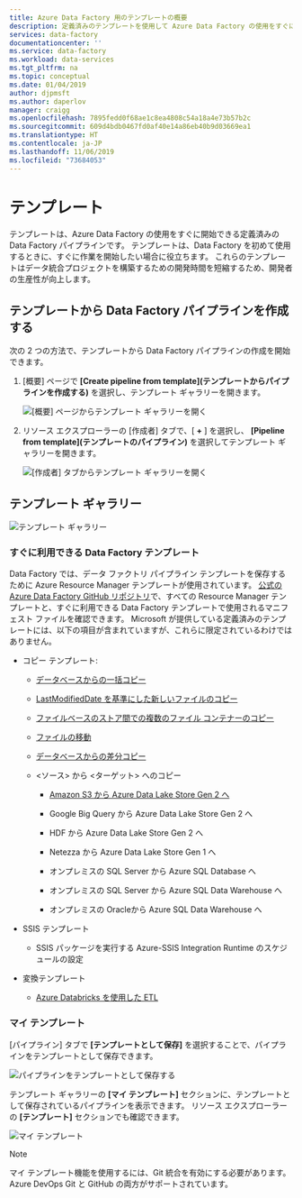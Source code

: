 ```yaml
---
title: Azure Data Factory 用のテンプレートの概要
description: 定義済みのテンプレートを使用して Azure Data Factory の使用をすぐに開始する方法について説明します。
services: data-factory
documentationcenter: ''
ms.service: data-factory
ms.workload: data-services
ms.tgt_pltfrm: na
ms.topic: conceptual
ms.date: 01/04/2019
author: djpmsft
ms.author: daperlov
manager: craigg
ms.openlocfilehash: 7895fedd0f68ae1c8ea4808c54a18a4e73b57b2c
ms.sourcegitcommit: 609d4bdb0467fd0af40e14a86eb40b9d03669ea1
ms.translationtype: HT
ms.contentlocale: ja-JP
ms.lasthandoff: 11/06/2019
ms.locfileid: "73684053"
---
```

# <a name="templates"></a>テンプレート

テンプレートは、Azure Data Factory の使用をすぐに開始できる定義済みの Data Factory パイプラインです。 テンプレートは、Data Factory を初めて使用するときに、すぐに作業を開始したい場合に役立ちます。 これらのテンプレートはデータ統合プロジェクトを構築するための開発時間を短縮するため、開発者の生産性が向上します。

## <a name="create-data-factory-pipelines-from-templates"></a>テンプレートから Data Factory パイプラインを作成する

次の 2 つの方法で、テンプレートから Data Factory パイプラインの作成を開始できます。

1.  [概要] ページで **[Create pipeline from template]\(テンプレートからパイプラインを作成する\)** を選択し、テンプレート ギャラリーを開きます。

    ![[概要] ページからテンプレート ギャラリーを開く](media/solution-templates-introduction/templates-intro-image1.png)

1.  リソース エクスプローラーの [作成者] タブで、[ **+** ] を選択し、 **[Pipeline from template]\(テンプレートのパイプライン\)** を選択してテンプレート ギャラリーを開きます。

    ![[作成者] タブからテンプレート ギャラリーを開く](media/solution-templates-introduction/templates-intro-image2.png)

## <a name="template-gallery"></a>テンプレート ギャラリー

![テンプレート ギャラリー](media/solution-templates-introduction/templates-intro-image3.png)

### <a name="out-of-the-box-data-factory-templates"></a>すぐに利用できる Data Factory テンプレート

Data Factory では、データ ファクトリ パイプライン テンプレートを保存するために Azure Resource Manager テンプレートが使用されています。 [公式の Azure Data Factory GitHub リポジトリ](https://github.com/Azure/Azure-DataFactory/tree/master/templates)で、すべての Resource Manager テンプレートと、すぐに利用できる Data Factory テンプレートで使用されるマニフェスト ファイルを確認できます。 Microsoft が提供している定義済みのテンプレートには、以下の項目が含まれていますが、これらに限定されているわけではありません。

-   コピー テンプレート:

    -   [データベースからの一括コピー](solution-template-bulk-copy-with-control-table.md)
    
    -   [LastModifiedDate を基準にした新しいファイルのコピー](solution-template-copy-new-files-lastmodifieddate.md)

    -   [ファイルベースのストア間での複数のファイル コンテナーのコピー](solution-template-copy-files-multiple-containers.md)

    -   [ファイルの移動](solution-template-move-files.md)

    -   [データベースからの差分コピー](solution-template-delta-copy-with-control-table.md)

    -   \<ソース\> から \<ターゲット\> へのコピー

        -   [Amazon S3 から Azure Data Lake Store Gen 2 へ](solution-template-migration-s3-azure.md)

        -   Google Big Query から Azure Data Lake Store Gen 2 へ

        -   HDF から Azure Data Lake Store Gen 2 へ

        -   Netezza から Azure Data Lake Store Gen 1 へ

        -   オンプレミスの SQL Server から Azure SQL Database へ

        -   オンプレミスの SQL Server から Azure SQL Data Warehouse へ

        -   オンプレミスの Oracleから Azure SQL Data Warehouse へ

-   SSIS テンプレート

    -   SSIS パッケージを実行する Azure-SSIS Integration Runtime のスケジュールの設定

-   変換テンプレート

    -   [Azure Databricks を使用した ETL](solution-template-databricks-notebook.md)

### <a name="my-templates"></a>マイ テンプレート

[パイプライン] タブで **[テンプレートとして保存]** を選択することで、パイプラインをテンプレートとして保存できます。

![パイプラインをテンプレートとして保存する](media/solution-templates-introduction/templates-intro-image4.png)

テンプレート ギャラリーの **[マイ テンプレート]** セクションに、テンプレートとして保存されているパイプラインを表示できます。 リソース エクスプローラーの **[テンプレート]** セクションでも確認できます。

![マイ テンプレート](media/solution-templates-introduction/templates-intro-image5.png)

> [!NOTE]
> マイ テンプレート機能を使用するには、Git 統合を有効にする必要があります。 Azure DevOps Git と GitHub の両方がサポートされています。
